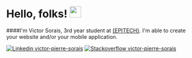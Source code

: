 # Hello, folks! <img src="https://raw.githubusercontent.com/MartinHeinz/MartinHeinz/master/wave.gif" width="30px">

####I'm Victor Sorais, 3rd year student at [{EPITECH}](https://www.epitech.eu/fr/). I'm able to create your website and/or your mobile application.


[![Linkedin victor-pierre-sorais](https://img.shields.io/badge/LinkedIn-0077B5?style=for-the-badge&logo=linkedin&logoColor=white)](https://www.linkedin.com/in/victor-pierre-sorais-1756a1185/)
[![Stackoverflow victor-pierre-sorais](https://img.shields.io/badge/Stack_Overflow-FE7A16?style=for-the-badge&logo=stack-overflow&logoColor=white)](https://stackoverflow.com/users/16548300/niewtone)


<!---
soraisv2/soraisv2 is a ✨ special ✨ repository because its `README.md` (this file) appears on your GitHub profile.
You can click the Preview link to take a look at your changes.
--->
